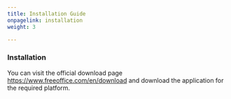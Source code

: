 ```yaml
---
title: Installation Guide
onpagelink: installation
weight: 3

---
```


### **Installation**

You can visit the official download page https://www.freeoffice.com/en/download and download the application for the required platform.